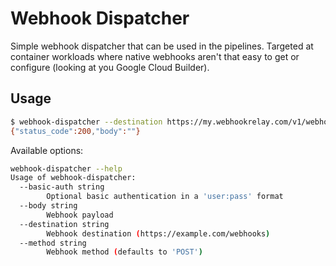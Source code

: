 # Webhook Dispatcher

Simple webhook dispatcher that can be used in the pipelines. Targeted at container workloads where native webhooks aren't that easy to get or configure (looking at you Google Cloud Builder).

## Usage

```bash
$ webhook-dispatcher --destination https://my.webhookrelay.com/v1/webhooks/544a6fe8-83fe-4361-a264-0fd486e1665d --body hello
{"status_code":200,"body":""}
```

Available options:

```bash
webhook-dispatcher --help
Usage of webhook-dispatcher:
  --basic-auth string
    	Optional basic authentication in a 'user:pass' format
  --body string
    	Webhook payload
  --destination string
    	Webhook destination (https://example.com/webhooks)
  --method string
    	Webhook method (defaults to 'POST')

```